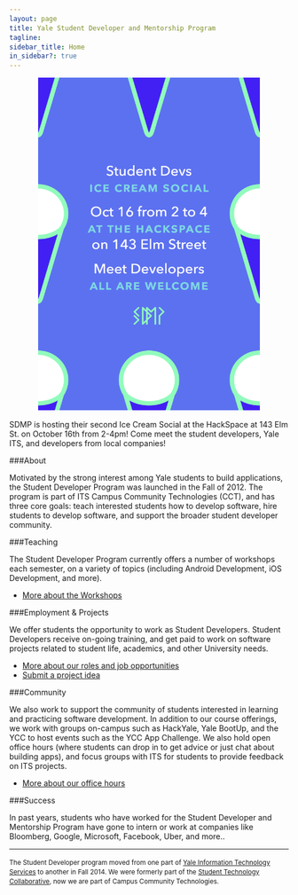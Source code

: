 ```yaml
---
layout: page
title: Yale Student Developer and Mentorship Program
tagline:
sidebar_title: Home
in_sidebar?: true
---
```


<center><img src="/public/SDMPIceCreamPoster.png" width="400" height="600"></center>

SDMP is hosting their second Ice Cream Social at the HackSpace at 143 Elm St. on October 16th from 2-4pm! Come meet the student developers, Yale ITS, and developers from local companies!  

###About

Motivated by the strong interest among Yale students to build applications, the
Student Developer Program was launched in the Fall of 2012. The program is part
of ITS Campus Community Technologies (CCT), and has three core goals: teach
interested students how to develop software, hire students to develop software,
and support the broader student developer community.

###Teaching

The Student Developer Program currently offers a number of workshops each semester,
on a variety of topics (including Android Development, iOS Development, and more).

- [More about the Workshops](courses.html)

###Employment & Projects

We offer students the opportunity to work as Student Developers. Student
Developers receive on-going training, and get paid to work on software projects
related to student life, academics, and other University needs.

- [More about our roles and job opportunities](/jobs/index.html)
- [Submit a project idea](http://its.yale.edu/centers/student-technology-collaborative/student-developer-projects-and-project-proposals)

###Community

We also work to support the community of students interested in learning and
practicing software development. In addition to our course offerings, we work
with groups on-campus such as HackYale, Yale BootUp, and the YCC to host events
such as the YCC App Challenge. We also hold open office hours (where students
can drop in to get advice or just chat about building apps), and focus groups
with ITS for students to provide feedback on ITS projects.

- [More about our office hours](officehours.html)

###Success

In past years, students who have worked for the Student Developer and Mentorship Program
have gone to intern or work at companies like Bloomberg, Google, Microsoft, Facebook, Uber,
and more..

-----

<small>The Student Developer program moved from one part of
[Yale Information Technology Services](http://its.yale.edu/) to another in Fall
2014. We were formerly part of the [Student Technology Collaborative](http://www.yale.edu/stc), now we are
part of Campus Community Technologies.</small>
